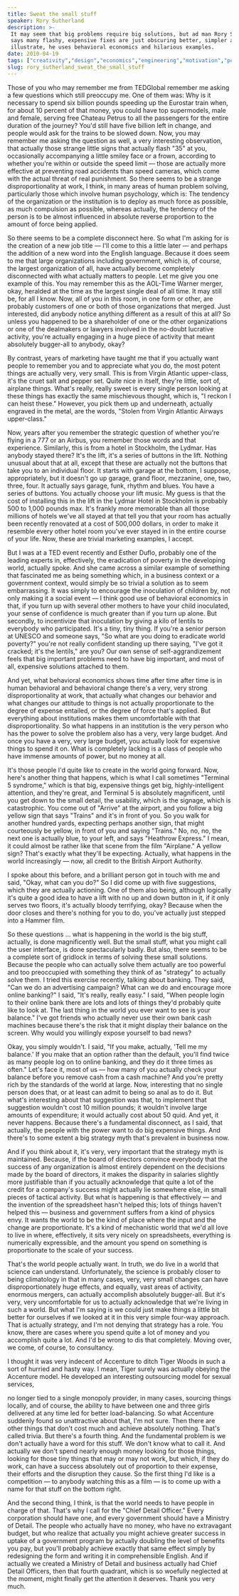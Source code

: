 ```yaml
---
title: Sweat the small stuff
speaker: Rory Sutherland
description: >-
 It may seem that big problems require big solutions, but ad man Rory Sutherland
 says many flashy, expensive fixes are just obscuring better, simpler answers. To
 illustrate, he uses behavioral economics and hilarious examples.
date: 2010-04-19
tags: ["creativity","design","economics","engineering","motivation","politics","simplicity"]
slug: rory_sutherland_sweat_the_small_stuff
---
```


Those of you who may remember me from TEDGlobal remember me asking a few questions which
still preoccupy me. One of them was: Why is it necessary to spend six billion pounds
speeding up the Eurostar train when, for about 10 percent of that money, you could have
top supermodels, male and female, serving free Chateau Petrus to all the passengers for
the entire duration of the journey? You'd still have five billion left in change, and
people would ask for the trains to be slowed down. Now, you may remember me asking the
question as well, a very interesting observation, that actually those strange little signs
that actually flash "35" at you, occasionally accompanying a little smiley face or a
frown, according to whether you're within or outside the speed limit — those are actually
more effective at preventing road accidents than speed cameras, which come with the actual
threat of real punishment. So there seems to be a strange disproportionality at work, I
think, in many areas of human problem solving, particularly those which involve human
psychology, which is: The tendency of the organization or the institution is to deploy as
much force as possible, as much compulsion as possible, whereas actually, the tendency of
the person is to be almost influenced in absolute reverse proportion to the amount of
force being applied.

So there seems to be a complete disconnect here. So what I'm asking for is the creation of
a new job title — I'll come to this a little later — and perhaps the addition of a new
word into the English language. Because it does seem to me that large organizations
including government, which is, of course, the largest organization of all, have actually
become completely disconnected with what actually matters to people. Let me give you one
example of this. You may remember this as the AOL-Time Warner merger, okay, heralded at
the time as the largest single deal of all time. It may still be, for all I know. Now, all
of you in this room, in one form or other, are probably customers of one or both of those
organizations that merged. Just interested, did anybody notice anything different as a
result of this at all? So unless you happened to be a shareholder of one or the other
organizations or one of the dealmakers or lawyers involved in the no-doubt lucrative
activity, you're actually engaging in a huge piece of activity that meant absolutely
bugger-all to anybody, okay?

By contrast, years of marketing have taught me that if you actually want people to
remember you and to appreciate what you do, the most potent things are actually very, very
small. This is from Virgin Atlantic upper-class, it's the cruet salt and pepper set. Quite
nice in itself, they're little, sort of, airplane things. What's really, really sweet is
every single person looking at these things has exactly the same mischievous thought,
which is, "I reckon I can heist these." However, you pick them up and underneath, actually
engraved in the metal, are the words, "Stolen from Virgin Atlantic Airways upper-class."

Now, years after you remember the strategic question of whether you're flying in a 777 or
an Airbus, you remember those words and that experience. Similarly, this is from a hotel in
Stockholm, the Lydmar. Has anybody stayed there? It's the lift, it's a series of buttons
in the lift. Nothing unusual about that at all, except that these are actually not the
buttons that take you to an individual floor. It starts with garage at the bottom, I
suppose, appropriately, but it doesn't go up garage, grand floor, mezzanine, one, two,
three, four. It actually says garage, funk, rhythm and blues. You have a series of
buttons. You actually choose your lift music. My guess is that the cost of installing this
in the lift in the Lydmar Hotel in Stockholm is probably 500 to 1,000 pounds max. It's
frankly more memorable than all those millions of hotels we've all stayed at that tell you
that your room has actually been recently renovated at a cost of 500,000 dollars, in order
to make it resemble every other hotel room you've ever stayed in in the entire course of
your life. Now, these are trivial marketing examples, I accept.

But I was at a TED event recently and Esther Duflo, probably one of the leading experts
in, effectively, the eradication of poverty in the developing world, actually spoke. And
she came across a similar example of something that fascinated me as being something
which, in a business context or a government context, would simply be so trivial a
solution as to seem embarrassing. It was simply to encourage the inoculation of children
by, not only making it a social event — I think good use of behavioral economics in that,
if you turn up with several other mothers to have your child inoculated, your sense of
confidence is much greater than if you turn up alone. But secondly, to incentivize that
inoculation by giving a kilo of lentils to everybody who participated. It's a tiny, tiny
thing. If you're a senior person at UNESCO and someone says, "So what are you doing to
eradicate world poverty?" you're not really confident standing up there saying, "I've got
it cracked; it's the lentils," are you? Our own sense of self-aggrandizement feels that big
important problems need to have big important, and most of all, expensive solutions
attached to them.

And yet, what behavioral economics shows time after time after time is in human behavioral
and behavioral change there's a very, very strong disproportionality at work, that
actually what changes our behavior and what changes our attitude to things is not actually
proportionate to the degree of expense entailed, or the degree of force that's applied.
But everything about institutions makes them uncomfortable with that disproportionality.
So what happens in an institution is the very person who has the power to solve the
problem also has a very, very large budget. And once you have a very, very large budget,
you actually look for expensive things to spend it on. What is completely lacking is a
class of people who have immense amounts of power, but no money at all.

It's those people I'd quite like to create in the world going forward. Now, here's another
thing that happens, which is what I call sometimes "Terminal 5 syndrome," which is that
big, expensive things get big, highly-intelligent attention, and they're great, and
Terminal 5 is absolutely magnificent, until you get down to the small detail, the
usability, which is the signage, which is catastrophic. You come out of "Arrive" at the
airport, and you follow a big yellow sign that says "Trains" and it's in front of you. So
you walk for another hundred yards, expecting perhaps another sign, that might courteously
be yellow, in front of you and saying "Trains." No, no, no, the next one is actually blue,
to your left, and says "Heathrow Express." I mean, it could almost be rather like that
scene from the film "Airplane." A yellow sign? That's exactly what they'll be
expecting. Actually, what happens in the world increasingly — now, all credit to the
British Airport Authority.

I spoke about this before, and a brilliant person got in touch with me and said, "Okay,
what can you do?" So I did come up with five suggestions, which they are actually
actioning. One of them also being, although logically it's quite a good idea to have a
lift with no up and down button in it, if it only serves two floors, it's actually bloody
terrifying, okay? Because when the door closes and there's nothing for you to do, you've
actually just stepped into a Hammer film.

So these questions ... what is happening in the world is the big stuff, actually, is done
magnificently well. But the small stuff, what you might call the user interface, is done
spectacularly badly. But also, there seems to be a complete sort of gridlock in terms of
solving these small solutions. Because the people who can actually solve them actually are
too powerful and too preoccupied with something they think of as "strategy" to actually
solve them. I tried this exercise recently, talking about banking. They said, "Can we do
an advertising campaign? What can we do and encourage more online banking?" I said, "It's
really, really easy." I said, "When people login to their online bank there are lots and
lots of things they'd probably quite like to look at. The last thing in the world you ever
want to see is your balance." I've got friends who actually never use their own bank cash
machines because there's the risk that it might display their balance on the screen. Why
would you willingly expose yourself to bad news?

Okay, you simply wouldn't. I said, "If you make, actually, 'Tell me my balance.' If you
make that an option rather than the default, you'll find twice as many people log on to
online banking, and they do it three times as often." Let's face it, most of us — how many
of you actually check your balance before you remove cash from a cash machine? And you're
pretty rich by the standards of the world at large. Now, interesting that no single person
does that, or at least can admit to being so anal as to do it. But what's interesting
about that suggestion was that, to implement that suggestion wouldn't cost 10 million
pounds; it wouldn't involve large amounts of expenditure; it would actually cost about 50
quid. And yet, it never happens. Because there's a fundamental disconnect, as I said, that
actually, the people with the power want to do big expensive things. And there's to some
extent a big strategy myth that's prevalent in business now.

And if you think about it, it's very, very important that the strategy myth is maintained.
Because, if the board of directors convince everybody that the success of any organization
is almost entirely dependent on the decisions made by the board of directors, it makes the
disparity in salaries slightly more justifiable than if you actually acknowledge that
quite a lot of the credit for a company's success might actually lie somewhere else, in
small pieces of tactical activity. But what is happening is that effectively — and the
invention of the spreadsheet hasn't helped this; lots of things haven't helped this —
business and government suffers from a kind of physics envy. It wants the world to be the
kind of place where the input and the change are proportionate. It's a kind of mechanistic
world that we'd all love to live in where, effectively, it sits very nicely on
spreadsheets, everything is numerically expressible, and the amount you spend on something
is proportionate to the scale of your success.

That's the world people actually want. In truth, we do live in a world that science can
understand. Unfortunately, the science is probably closer to being climatology in that in
many cases, very, very small changes can have disproportionately huge effects, and
equally, vast areas of activity, enormous mergers, can actually accomplish absolutely
bugger-all. But it's very, very uncomfortable for us to actually acknowledge that we're
living in such a world. But what I'm saying is we could just make things a little bit
better for ourselves if we looked at it in this very simple four-way approach. That is
actually strategy, and I'm not denying that strategy has a role. You know, there are cases
where you spend quite a lot of money and you accomplish quite a lot. And I'd be wrong to
dis that completely. Moving over, we come, of course, to consultancy.

I thought it was very indecent of Accenture to ditch Tiger Woods in such a sort of hurried
and hasty way. I mean, Tiger surely was actually obeying the Accenture model. He developed
an interesting outsourcing model for sexual services, 

no longer tied to a single monopoly provider, in many cases, sourcing things locally, and
of course, the ability to have between one and three girls delivered at any time led for
better load-balancing. So what Accenture suddenly found so unattractive about that, I'm
not sure. Then there are other things that don't cost much and achieve absolutely nothing.
That's called trivia. But there's a fourth thing. And the fundamental problem is we don't
actually have a word for this stuff. We don't know what to call it. And actually we don't
spend nearly enough money looking for those things, looking for those tiny things that may
or may not work, but which, if they do work, can have a success absolutely out of
proportion to their expense, their efforts and the disruption they cause. So the first
thing I'd like is a competition — to anybody watching this as a film — is to come up with
a name for that stuff on the bottom right.

And the second thing, I think, is that the world needs to have people in charge of that.
That's why I call for the "Chief Detail Officer." Every corporation should have one, and
every government should have a Ministry of Detail. The people who actually have no money,
who have no extravagant budget, but who realize that actually you might achieve greater
success in uptake of a government program by actually doubling the level of benefits you
pay, but you'll probably achieve exactly that same effect simply by redesigning the form
and writing it in comprehensible English. And if actually we created a Ministry of Detail
and business actually had Chief Detail Officers, then that fourth quadrant, which is so
woefully neglected at the moment, might finally get the attention it deserves. Thank you
very much.

<!--
ad_duration=3.33
event="TEDSalon London 2010"
external_start_time=0
has_talk_citation=0
intro_duration=11.82
is_subtitle_required="False"
is_talk_featured="True"
language="en"
language_swap="False"
native_language="en"
number_of_related_talks=6
number_of_speakers=1
number_of_subtitled_videos=30
number_of_tags=7
number_of_talk_download_languages=30
number_of_talk_more_resources=0
number_of_talk_recommendations=1
number_of_talks_take_actions=0
post_ad_duration=0.83
published_timestamp="2010-06-09 09:05:00"
recording_date="2010-04-19"
speaker_description="Advertising guru"
speaker_is_published=1
speaker_name="Rory Sutherland"
talk_more_resources=[]
talk_name="Sweat the small stuff"
talk_recommendations_blurb="The ad man shares must-read books on perspective, values and decision-making."
talks_tags=["creativity","design","economics","engineering","motivation","politics","simplicity"]
talks_take_action=[]
url_photo_speaker="https://pe.tedcdn.com/images/ted/121598_254x191.jpg"
url_photo_talk="https://pe.tedcdn.com/images/ted/176498_800x600.jpg"
url_webpage="https://www.ted.com/talks/rory_sutherland_sweat_the_small_stuff"
video_type_name="TED Stage Talk"
-->